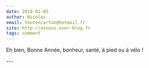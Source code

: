 ```yaml
---
date: 2010-01-05
author: Nicolas
email: toutencarton@hotmail.fr
site: http://asnous.over-blog.fr
tags: comment
---
```


<p>Eh bien, Bonne Année, bonheur, santé, à pied ou à vélo !</p>
---